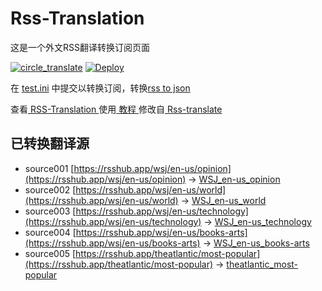 # Rss-Translation

这是一个外文RSS翻译转换订阅页面 

[![circle_translate](https://github.com/tjsky/Rss-Translation/actions/workflows/circle_translate.yml/badge.svg)](https://github.com/tjsky/Rss-Translation/actions/workflows/circle_translate.yml)
[![Deploy](https://github.com/tjsky/Rss-Translation/actions/workflows/jekyll-gh-pages.yml/badge.svg)](https://github.com/tjsky/Rss-Translation/actions/workflows/jekyll-gh-pages.yml)

在 [test.ini](https://github.com/tjsky/Rss-Translation/blob/main/test.ini) 中提交以转换订阅，转换[rss to json](https://rss2json.com/)

查看[ RSS-Translation ](https://tjsky.github.io/RSS-Translation)使用[ 教程 ](https://www.tjsky.net/tutorial/644)修改自[ Rss-translate ](https://github.com/rcy1314/Rss-Translation/)

## 已转换翻译源

 - source001 [https://rsshub.app/wsj/en-us/opinion](https://rsshub.app/wsj/en-us/opinion) -> [WSJ_en-us_opinion](rss/WSJ_en-us_opinion)
 - source002 [https://rsshub.app/wsj/en-us/world](https://rsshub.app/wsj/en-us/world) -> [WSJ_en-us_world](rss/WSJ_en-us_world)
 - source003 [https://rsshub.app/wsj/en-us/technology](https://rsshub.app/wsj/en-us/technology) -> [WSJ_en-us_technology](rss/WSJ_en-us_technology)
 - source004 [https://rsshub.app/wsj/en-us/books-arts](https://rsshub.app/wsj/en-us/books-arts) -> [WSJ_en-us_books-arts](rss/WSJ_en-us_books-arts)
 - source005 [https://rsshub.app/theatlantic/most-popular](https://rsshub.app/theatlantic/most-popular) -> [theatlantic_most-popular](rss/theatlantic_most-popular)
